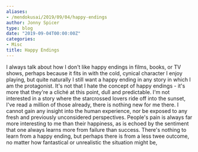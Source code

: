 ```yaml
---
aliases:
- /mendokusai/2019/09/04/happy-endings
author: Jonny Spicer
type: blog
date: "2019-09-04T00:00:00Z"
categories:
- Misc
title: Happy Endings
---
```

I always talk about how I don't like happy endings in films, books, or TV shows, perhaps because it fits in with the cold, cynical character I enjoy playing, but quite naturally I still want a happy ending in any story in which I am the protagonist.
It's not that I hate the concept of happy endings - it's more that they're a cliché at this point, dull and predictable. I'm
not interested in a story where the starcrossed lovers ride off into the sunset, I've read a million of those already, there is
nothing new for me there. I cannot gain any insight into the human experience, nor be exposed to any fresh and previously unconsidered perspectives. People's pain is always far more interesting to me than their happiness, as is echoed by the sentiment
that one always learns more from failure than success. There's nothing to learn from a happy ending, but perhaps there is from
a less twee outcome, no matter  how fantastical or unrealistic the situation might be,
